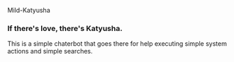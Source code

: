 Mild-Katyusha

### If there's love, there's Katyusha.

This is a simple chaterbot that goes there for help executing simple system actions and simple searches.